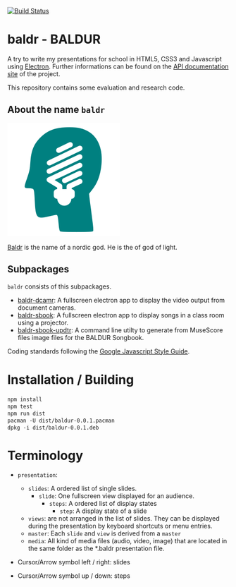 [![Build Status](https://travis-ci.org/JosefFriedrich-nodejs/baldr.svg?branch=master)](https://travis-ci.org/JosefFriedrich-nodejs/baldr)

# baldr - BALDUR

A try to write my presentations for school in HTML5, CSS3 and
Javascript using [Electron](https://electron.atom.io/).
Further informations can be found on the
[API documentation site](https://joseffriedrich-nodejs.github.io/baldr/)
of the project.

This repository contains some evaluation and research code.

## About the name `baldr`

![](build/icons/256x256.png)

[Baldr](https://en.wikipedia.org/wiki/Baldr) is the name of a nordic
god. He is the of god of light.

## Subpackages

`baldr` consists of this subpackages.

* [baldr-dcamr](https://github.com/JosefFriedrich-nodejs/baldr-dcamr):
  A fullscreen electron app to display the video output from document
  cameras.
* [baldr-sbook](https://github.com/JosefFriedrich-nodejs/baldr-sbook):
  A fullscreen electron app to display songs in a class room using a
  projector.
* [baldr-sbook-updtr](https://github.com/JosefFriedrich-nodejs/baldr-sbook-updtr):
  A command line utilty to generate from MuseScore files image files
  for the BALDUR Songbook.

Coding standards following the [Google Javascript Style
Guide](https://google.github.io/styleguide/javascriptguide.xml).

# Installation / Building

```
npm install
npm test
npm run dist
pacman -U dist/baldur-0.0.1.pacman
dpkg -i dist/baldur-0.0.1.deb
```

# Terminology

* `presentation`:
  * `slides`: A ordered list of single slides.
    * `slide`: One fullscreen view displayed for an audience.
      * `steps`: A ordered list of display states
        * `step`: A display state of a slide
  * `views`: are not arranged in the list of slides. They can be
     displayed during the presentation by keyboard shortcuts or menu
     entries.
  * `master`: Each `slide` and `view` is derived from a `master`
  * `media`: All kind of media files (audio, video, image) that are
     located in the same folder as the *.baldr presentation file.

* Cursor/Arrow symbol left / right: slides
* Cursor/Arrow symbol up / down: steps

